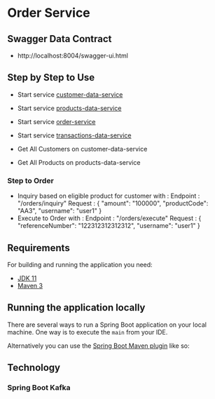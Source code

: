 # Order Service

## Swagger Data Contract
- http://localhost:8004/swagger-ui.html

## Step by Step to Use
- Start service [customer-data-service](https://github.com/adisaaa23/customer-data-service.git)
- Start service [products-data-service](https://github.com/adisaaa23/products-data-service.git)
- Start service [order-service](https://github.com/adisaaa23/order-service.git)
- Start service [transactions-data-service](https://github.com/adisaaa23/transactions-data-service.git)

- Get All Customers on customer-data-service
- Get All Products on products-data-service

### Step to Order
- Inquiry based on eligible product for customer with : 
Endpoint : "/orders/inquiry"
Request : {
  "amount": "100000",
  "productCode": "AA3",
  "username": "user1"
}
- Execute to Order with :
Endpoint : "/orders/execute"
Request : {
  "referenceNumber": "122312312312312",
  "username": "user1"
}

## Requirements

For building and running the application you need:

- [JDK 11](https://www.oracle.com/java/technologies/javase-jdk11-downloads.html)
- [Maven 3](https://maven.apache.org)

## Running the application locally

There are several ways to run a Spring Boot application on your local machine. One way is to execute the `main` from your IDE.

Alternatively you can use the [Spring Boot Maven plugin](https://docs.spring.io/spring-boot/docs/current/reference/html/build-tool-plugins-maven-plugin.html) like so:

## Technology
### Spring Boot Kafka
